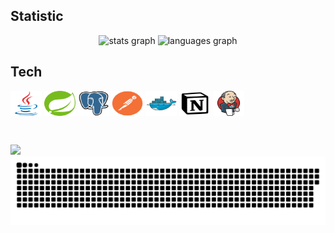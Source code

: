 ## Statistic
<div align="center">
  <img src="https://github-readme-stats.vercel.app/api?username=BrunoJCosta&hide_title=false&hide_rank=false&show_icons=true&include_all_commits=true&disable_animations=false&theme=algolia&locale=en&hide_border=false&order=1" height="150" alt="stats graph" />
   <img src="https://github-readme-stats.vercel.app/api/top-langs?username=BrunoJCosta&locale=en&hide_title=false&layout=compact&card_width=320&langs_count=5&theme=algolia&hide_border=false&order=2" height="150" alt="languages graph" />
</div>

## Tech
<div style="display: inline_block">
  <img align="center" alt="Bruno-Java" height="40" width="50" src="https://github.com/devicons/devicon/blob/master/icons/java/java-original.svg">
  <img align="center" alt="Bruno-Spring" height="40" width="50" src="https://github.com/devicons/devicon/blob/master/icons/spring/spring-original.svg">
  <img align="center" alt="Bruno-PostgresSQL" height="40" width="50" src="https://github.com/devicons/devicon/blob/master/icons/postgresql/postgresql-original.svg">
  <img align="center" alt="Bruno-Postman" height="40" width="50" src="https://github.com/devicons/devicon/blob/master/icons/postman/postman-original.svg">
  <img align="center" alt="Bruno-Docker" height="40" width="50" src="https://raw.githubusercontent.com/devicons/devicon/master/icons/docker/docker-original.svg">
  <img align="center" alt="Bruno-Notion" height="40" width="50" src="https://github.com/devicons/devicon/blob/master/icons/notion/notion-original.svg">
  <img align="center" alt="Bruno-jenkins" height="40" width="50" src="https://github.com/devicons/devicon/blob/master/icons/jenkins/jenkins-original.svg">
</div> <br>

## 
<div> 
  <a href="https://www.linkedin.com/in/bruno-jereissati-3b3521140/" target="_blank"><img src="https://img.shields.io/badge/-LinkedIn-%230077B5?style=for-the-badge&logo=linkedin&logoColor=white" target="_blank"></a> 
</div>

<div align="center">
<picture>
  <source media="(prefers-color-scheme: dark)" srcset="https://raw.githubusercontent.com/BrunoJCosta/BrunoJCosta/output/github-contribution-grid-snake-dark.svg" />
  <source media="(prefers-color-scheme: light)" srcset="https://raw.githubusercontent.com/BrunoJCosta/BrunoJCosta/output/github-contribution-grid-snake.svg" />
  <img alt="github-snake" src="https://raw.githubusercontent.com/BrunoJCosta/BrunoJCosta/output/github-contribution-grid-snake.svg" />
</picture>
  
</div>
